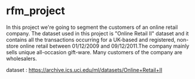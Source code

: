# rfm_project

In this project we're going to segment the customers of an online retail company. The dataset used in this project is "Online Retail II" dataset and it contains all the transactions occurring for a UK-based and registered, non-store online retail between 01/12/2009 and 09/12/2011.The company mainly sells unique all-occasion gift-ware. Many customers of the company are wholesalers.

dataset : https://archive.ics.uci.edu/ml/datasets/Online+Retail+II
